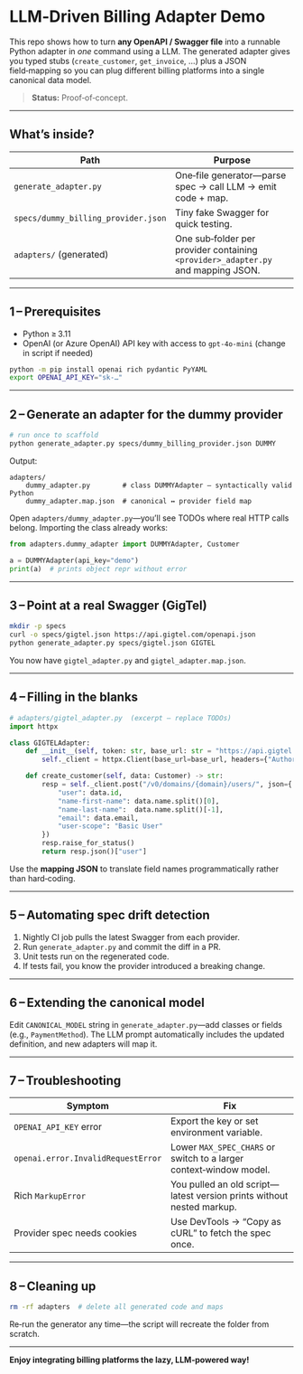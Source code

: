 # LLM‑Driven Billing Adapter Demo

This repo shows how to turn **any OpenAPI / Swagger file** into a runnable Python adapter in *one* command using a LLM. The generated adapter gives you typed stubs (`create_customer`, `get_invoice`, …) plus a JSON field‑mapping so you can plug different billing platforms into a single canonical data model.

> **Status:** Proof‑of‑concept.
---

## What’s inside?

| Path                                | Purpose                                                                          |
| ----------------------------------- | -------------------------------------------------------------------------------- |
| `generate_adapter.py`               | One‑file generator—parse spec → call LLM → emit code + map.                      |
| `specs/dummy_billing_provider.json` | Tiny fake Swagger for quick testing.                                             |
| `adapters/` (generated)             | One sub‑folder per provider containing `<provider>_adapter.py` and mapping JSON. |

---

## 1 – Prerequisites

- Python ≥ 3.11
- OpenAI (or Azure OpenAI) API key with access to `gpt-4o-mini` (change in script if needed)

```bash
python -m pip install openai rich pydantic PyYAML
export OPENAI_API_KEY="sk‑…"
```

---

## 2 – Generate an adapter for the dummy provider

```bash
# run once to scaffold
python generate_adapter.py specs/dummy_billing_provider.json DUMMY
```

Output:

```
adapters/
    dummy_adapter.py        # class DUMMYAdapter – syntactically valid Python
    dummy_adapter.map.json  # canonical ↔ provider field map
```

Open `adapters/dummy_adapter.py`—you’ll see TODOs where real HTTP calls belong.  Importing the class already works:

```python
from adapters.dummy_adapter import DUMMYAdapter, Customer

a = DUMMYAdapter(api_key="demo")
print(a)  # prints object repr without error
```

---

## 3 – Point at a real Swagger (GigTel)

```bash
mkdir -p specs
curl -o specs/gigtel.json https://api.gigtel.com/openapi.json
python generate_adapter.py specs/gigtel.json GIGTEL
```

You now have `gigtel_adapter.py` and `gigtel_adapter.map.json`.

---

## 4 – Filling in the blanks

```python
# adapters/gigtel_adapter.py  (excerpt – replace TODOs)
import httpx

class GIGTELAdapter:
    def __init__(self, token: str, base_url: str = "https://api.gigtel.com"):
        self._client = httpx.Client(base_url=base_url, headers={"Authorization": f"Bearer {token}"})

    def create_customer(self, data: Customer) -> str:
        resp = self._client.post("/v0/domains/{domain}/users/", json={
            "user": data.id,
            "name-first-name": data.name.split()[0],
            "name-last-name":  data.name.split()[‑1],
            "email": data.email,
            "user-scope": "Basic User"
        })
        resp.raise_for_status()
        return resp.json()["user"]
```

Use the **mapping JSON** to translate field names programmatically rather than hard‑coding.

---

## 5 – Automating spec drift detection

1. Nightly CI job pulls the latest Swagger from each provider.
2. Run `generate_adapter.py` and commit the diff in a PR.
3. Unit tests run on the regenerated code.
4. If tests fail, you know the provider introduced a breaking change.

---

## 6 – Extending the canonical model

Edit `CANONICAL_MODEL` string in `generate_adapter.py`—add classes or fields (e.g., `PaymentMethod`).  The LLM prompt automatically includes the updated definition, and new adapters will map it.

---

## 7 – Troubleshooting

| Symptom                            | Fix                                                                   |
| ---------------------------------- | --------------------------------------------------------------------- |
| `OPENAI_API_KEY` error             | Export the key or set environment variable.                           |
| `openai.error.InvalidRequestError` | Lower `MAX_SPEC_CHARS` or switch to a larger context‑window model.    |
| Rich `MarkupError`                 | You pulled an old script—latest version prints without nested markup. |
| Provider spec needs cookies        | Use DevTools → “Copy as cURL” to fetch the spec once.                 |

---

## 8 – Cleaning up

```bash
rm -rf adapters  # delete all generated code and maps
```

Re‑run the generator any time—the script will recreate the folder from scratch.

---

**Enjoy integrating billing platforms the lazy, LLM‑powered way!**

